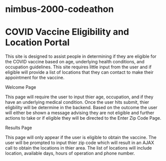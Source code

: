 # nimbus-2000-codeathon

# COVID Vaccine Eligibility and Location Portal

This site is designed to assist people in determining if they are eligible for the COVID vaccine based on age, underlying health conditions, and occupation guidelines. 
This site requires little input from the user and if eligible will provide a list of locations that they can contact to make their appointment 
for the vaccine.

Welcome Page

This page will require the user to input thier age, occupation, and if they have an underlying medical condition.  Once the user hits submit, thier eligbility will be determine in the backend. Based on the outcome the user will either be shown a message advising they are not eligible and further actions to take or if eligible they will be directed to the Enter Zip Code Page.



Results Page

This page will only appear if the user is eligible to obtain the vaccine.  The user will be prompted to input thier zip code which will result in an AJAX call to obtain the locations in thier area.  The list of locations will include location, available days, hours of operation and phone number.


